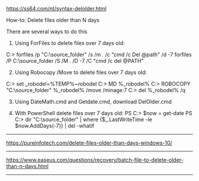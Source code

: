 https://ss64.com/nt/syntax-delolder.html

How-to: Delete files older than N days

There are several ways to do this

1) Using ForFiles to delete files over 7 days old:

C:\> forfiles /p "C:\source_folder" /s /m *.* /c "cmd /c Del @path" /d -7
     forfiles /P  C:\source_folder  /S /M *.* /D -7 /C "cmd /c del @PATH"

2) Using Robocopy /Move to delete files over 7 days old:

C:\> set _robodel=%TEMP%\~robodel
C:\> MD %_robodel%
C:\> ROBOCOPY "C:\source_folder" %_robodel% /move /minage:7
C:\> del %_robodel% /q

3) Using DateMath.cmd and Getdate.cmd, download DelOlder.cmd

4) With PowerShell delete files over 7 days old:
PS C:\> $now = get-date
PS C:\> dir "C:\source_folder\" | where {$_.LastWriteTime -le $now.AddDays(-7)} | del -whatif
---------------------------------------------------------------------------------------------------------------------
https://pureinfotech.com/delete-files-older-than-days-windows-10/




------------------------------------------------------------------------------------------------------------------------
https://www.easeus.com/questions/recovery/batch-file-to-delete-older-than-n-days.html




-----------------------------------------------------------------------------------------------------------------------
